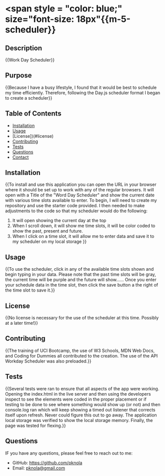 # <span style = "color: blue;" size="font-size: 18px"{{m-5-scheduler}}
</span>

## Description
{{Work Day Scheduler}}

## Purpose
{{Because I have a busy lifestyle, I found that it would be best to schedule my time efficiently.  Therefore, following the Day.js scheduler format I began to create a scheduler}}


## Table of Contents
- [Installation](#installation)
- [Usage](#usage)
- [License])(#license)
- [Contributing](#contributing)
- [Tests](#tests)
- [Questions](#questions)
- [Contact](#contact)

## Installation
{{To install and use this application you can open the URL in your browser where it should be set up to work with any of the regular browsers.  It will open with a Title of the "Word Day Scheduler" and show the current date with various time slots available to enter. To begin, I will need to create my repository and use the starter code provided.  I then needed to make adjustments to the code so that my scheduler would do the following:
1. It will open showing the current day at the top
2. When I scroll down, it will show me time slots, it will be color coded to show the past, present and future.
3. When I click on a time slot, it will allow me to enter data and save it to my scheduler on my local storage }}

## Usage
{{To use the scheduler, click in any of the available time slots shown and begin typing in your data.  Please note that the past time slots will be gray, the current time will be purple and the future will show......  Once you enter your schedule data in the time slot, then click the save button a the right of the time slot to save it.}}

## License
{{No license is necessary for the use of the scheduler at this time.  Possibly at a later time!}}

## Contributing
{{The training of UCI Bootcamp, the use of W3 Schools, MDN Web Docs, and Coding for Dummies all contributed to the creation.  The use of the API Workday Scheduler was also preloaded.}}

## Tests
{{Several tests were ran to ensure that all aspects of the app were working.  Opening the index.html in the live server and then using the developers inspect to see the elements were coded in the proper placement or if testing to be done to see where something would show up (or not) and then console.log ran which will keep showing a timed out listener that corrects itself upon refresh.  Never could figure this out to go away.  The application local storage was verified to show the local storage memory.  Finally, the page was tested for flexing.}}

## Questions
IF you have any questions, please feel free to reach out to me:

- GitHub: https://github.com/pknola
- Email: pknola@gmail.com
